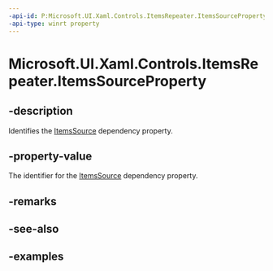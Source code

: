 ```yaml
---
-api-id: P:Microsoft.UI.Xaml.Controls.ItemsRepeater.ItemsSourceProperty
-api-type: winrt property
---
```


# Microsoft.UI.Xaml.Controls.ItemsRepeater.ItemsSourceProperty

<!--
public static Windows.UI.Xaml.DependencyProperty ItemsSourceProperty { get; }
-->

## -description

Identifies the [ItemsSource](itemsrepeater_itemssource.md) dependency property.

## -property-value

The identifier for the [ItemsSource](itemsrepeater_itemssource.md) dependency property.

## -remarks

## -see-also

## -examples

